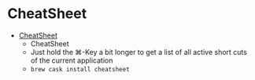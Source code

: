 # CheatSheet
- [CheatSheet](https://www.cheatsheetapp.com/CheatSheet/)
  -  CheatSheet
  - Just hold the ⌘-Key a bit longer to get a list of all active short cuts of the current application
  - `brew cask install cheatsheet`
